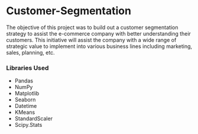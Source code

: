 # Customer-Segmentation

The objective of this project was to build out a customer segmentation strategy to assist the e-commerce company with better understanding their customers. This initiative will assist the company with a wide range of strategic value to implement into various business lines including marketing, sales, planning, etc. 

### Libraries Used
- Pandas
- NumPy
- Matplotlib
- Seaborn
- Datetime
- KMeans
- StandardScaler
- Scipy.Stats
